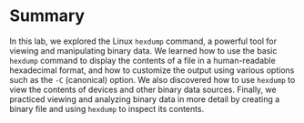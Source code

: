 # Summary

In this lab, we explored the Linux `hexdump` command, a powerful tool for viewing and manipulating binary data. We learned how to use the basic `hexdump` command to display the contents of a file in a human-readable hexadecimal format, and how to customize the output using various options such as the `-C` (canonical) option. We also discovered how to use `hexdump` to view the contents of devices and other binary data sources. Finally, we practiced viewing and analyzing binary data in more detail by creating a binary file and using `hexdump` to inspect its contents.
